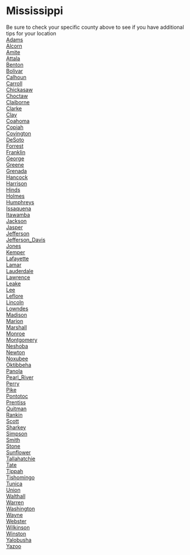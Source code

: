 # Mississippi
Be sure to check your specific county above to see if you have additional tips for your location\
[Adams](Adams.md)\
[Alcorn](Alcorn.md)\
[Amite](Amite.md)\
[Attala](Attala.md)\
[Benton](Benton.md)\
[Bolivar](Bolivar.md)\
[Calhoun](Calhoun.md)\
[Carroll](Carroll.md)\
[Chickasaw](Chickasaw.md)\
[Choctaw](Choctaw.md)\
[Claiborne](Claiborne.md)\
[Clarke](Clarke.md)\
[Clay](Clay.md)\
[Coahoma](Coahoma.md)\
[Copiah](Copiah.md)\
[Covington](Covington.md)\
[DeSoto](DeSoto.md)\
[Forrest](Forrest.md)\
[Franklin](Franklin.md)\
[George](George.md)\
[Greene](Greene.md)\
[Grenada](Grenada.md)\
[Hancock](Hancock.md)\
[Harrison](Harrison.md)\
[Hinds](Hinds.md)\
[Holmes](Holmes.md)\
[Humphreys](Humphreys.md)\
[Issaquena](Issaquena.md)\
[Itawamba](Itawamba.md)\
[Jackson](Jackson.md)\
[Jasper](Jasper.md)\
[Jefferson](Jefferson.md)\
[Jefferson_Davis](Jefferson_Davis.md)\
[Jones](Jones.md)\
[Kemper](Kemper.md)\
[Lafayette](Lafayette.md)\
[Lamar](Lamar.md)\
[Lauderdale](Lauderdale.md)\
[Lawrence](Lawrence.md)\
[Leake](Leake.md)\
[Lee](Lee.md)\
[Leflore](Leflore.md)\
[Lincoln](Lincoln.md)\
[Lowndes](Lowndes.md)\
[Madison](Madison.md)\
[Marion](Marion.md)\
[Marshall](Marshall.md)\
[Monroe](Monroe.md)\
[Montgomery](Montgomery.md)\
[Neshoba](Neshoba.md)\
[Newton](Newton.md)\
[Noxubee](Noxubee.md)\
[Oktibbeha](Oktibbeha.md)\
[Panola](Panola.md)\
[Pearl_River](Pearl_River.md)\
[Perry](Perry.md)\
[Pike](Pike.md)\
[Pontotoc](Pontotoc.md)\
[Prentiss](Prentiss.md)\
[Quitman](Quitman.md)\
[Rankin](Rankin.md)\
[Scott](Scott.md)\
[Sharkey](Sharkey.md)\
[Simpson](Simpson.md)\
[Smith](Smith.md)\
[Stone](Stone.md)\
[Sunflower](Sunflower.md)\
[Tallahatchie](Tallahatchie.md)\
[Tate](Tate.md)\
[Tippah](Tippah.md)\
[Tishomingo](Tishomingo.md)\
[Tunica](Tunica.md)\
[Union](Union.md)\
[Walthall](Walthall.md)\
[Warren](Warren.md)\
[Washington](Washington.md)\
[Wayne](Wayne.md)\
[Webster](Webster.md)\
[Wilkinson](Wilkinson.md)\
[Winston](Winston.md)\
[Yalobusha](Yalobusha.md)\
[Yazoo](Yazoo.md)